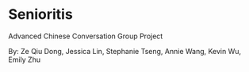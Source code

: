 # Senioritis

Advanced Chinese Conversation Group Project 

By: Ze Qiu Dong, Jessica Lin, Stephanie Tseng, Annie Wang, Kevin Wu, Emily Zhu
